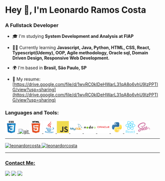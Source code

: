 <h1 align="left">Hey 👋, I'm Leonardo Ramos Costa</h1>
<h3 align="left">A Fullstack Developer</h3>

- 🎓 I'm studying **System Development and Analysis at FIAP**

- 👨‍💻 Currently learning **Javascript, Java, Python, HTML, CSS, React, Typescript(Udemy), OOP, Agile methodology, Oracle sql, Domain Driven Design, Responsive Web Development.**

- 🌍 I'm based in **Brasil, São Paulo, SP**

- 📄 My resume: [https://drive.google.com/file/d/1wvRC0klDeHWarL31qA8o6vhU9lzPPTlG/view?usp=sharing](https://drive.google.com/file/d/1wvRC0klDeHWarL31qA8o6vhU9lzPPTlG/view?usp=sharing)

<h3 align="left">Languages and Tools:</h3>
<p align="left"> <a href="https://www.w3schools.com/css/" target="_blank" rel="noreferrer"> <img src="https://raw.githubusercontent.com/devicons/devicon/master/icons/css3/css3-original-wordmark.svg" alt="css3" width="40" height="40"/> </a> <a href="https://git-scm.com/" target="_blank" rel="noreferrer"> <img src="https://www.vectorlogo.zone/logos/git-scm/git-scm-icon.svg" alt="git" width="40" height="40"/> </a> <a href="https://www.w3.org/html/" target="_blank" rel="noreferrer"> <img src="https://raw.githubusercontent.com/devicons/devicon/master/icons/html5/html5-original-wordmark.svg" alt="html5" width="40" height="40"/> </a> <a href="https://www.java.com" target="_blank" rel="noreferrer"> <img src="https://raw.githubusercontent.com/devicons/devicon/master/icons/java/java-original.svg" alt="java" width="40" height="40"/> </a> <a href="https://developer.mozilla.org/en-US/docs/Web/JavaScript" target="_blank" rel="noreferrer"> <img src="https://raw.githubusercontent.com/devicons/devicon/master/icons/javascript/javascript-original.svg" alt="javascript" width="40" height="40"/> </a> <a href="https://www.mysql.com/" target="_blank" rel="noreferrer"> <img src="https://raw.githubusercontent.com/devicons/devicon/master/icons/mysql/mysql-original-wordmark.svg" alt="mysql" width="40" height="40"/> </a> <a href="https://nodejs.org" target="_blank" rel="noreferrer"> <img src="https://raw.githubusercontent.com/devicons/devicon/master/icons/nodejs/nodejs-original-wordmark.svg" alt="nodejs" width="40" height="40"/> </a> <a href="https://www.oracle.com/" target="_blank" rel="noreferrer"> <img src="https://raw.githubusercontent.com/devicons/devicon/master/icons/oracle/oracle-original.svg" alt="oracle" width="40" height="40"/> </a> <a href="https://www.python.org" target="_blank" rel="noreferrer"> <img src="https://raw.githubusercontent.com/devicons/devicon/master/icons/python/python-original.svg" alt="python" width="40" height="40"/> </a> <a href="https://reactjs.org/" target="_blank" rel="noreferrer"> <img src="https://raw.githubusercontent.com/devicons/devicon/master/icons/react/react-original-wordmark.svg" alt="react" width="40" height="40"/> </a> <a href="https://sass-lang.com" target="_blank" rel="noreferrer"> <img src="https://raw.githubusercontent.com/devicons/devicon/master/icons/sass/sass-original.svg" alt="sass" width="40" height="40"/> </a> </p>
<hr />
<div>
<a href="https://github.com/LeonardoRCosta">
<img height="180em" src="https://github-readme-stats.vercel.app/api?username=leonardorcosta&show_icons=true&theme=dark&title_color=ffffff&text_color=ffffff&bg_color=171717&hide_border=true&locale=en&include_all_commits=true&count_private=true" alt="leonardorcosta" />
<img height="180em" src="https://github-readme-stats.vercel.app/api/top-langs?username=leonardorcosta&show_icons=true&theme=dark&title_color=ffffff&text_color=ffffff&bg_color=171717&hide_border=true&locale=en&layout=compact" alt="leonardorcosta" />
</div>
<hr />
<div>
<h3>Contact Me:</h3>
 <a href = "mailto:lrcosta04@gmail.com"><img src="https://img.shields.io/badge/-Gmail-%23333?style=for-the-badge&logo=gmail&logoColor=white" target="_blank"></a>
 <a href="https://linkedin.com/in/leonardo-ramos-costa" target="_blank"><img src="https://img.shields.io/badge/-LinkedIn-%230077B5?style=for-the-badge&logo=linkedin&logoColor=white" target="_blank"></a> 
 <a href="https://wa.me/5511992934179" target="_blank"><img src="https://img.shields.io/badge/-Whatsapp-%230077B5?style=for-the-badge&logo=whatsapp&logoColor=white" target="_blank"></a> 
</div>    
